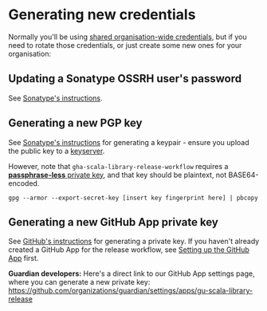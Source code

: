 # Generating new credentials

Normally you'll be using [shared organisation-wide credentials](supplying-credentials.md),
but if you need to rotate those credentials, or just create some new ones for your organisation:

## Updating a Sonatype OSSRH user's password

See [Sonatype's instructions](https://central.sonatype.org/faq/ossrh-password/).

## Generating a new PGP key

See [Sonatype's instructions](https://central.sonatype.org/publish/requirements/gpg/#generating-a-key-pair) for
generating a keypair - ensure you upload the public key to a [keyserver](https://keyserver.ubuntu.com/).

However, note that `gha-scala-library-release-workflow` requires a
[**passphrase-less** private key](https://unix.stackexchange.com/a/550538/46453), and that key
should be plaintext, not BASE64-encoded.

```shell
gpg --armor --export-secret-key [insert key fingerprint here] | pbcopy
```

## Generating a new GitHub App private key

See [GitHub's instructions](https://docs.github.com/en/apps/creating-github-apps/authenticating-with-a-github-app/managing-private-keys-for-github-apps#generating-private-keys) for generating a private key. If you haven't already created a GitHub App for the
release workflow, see [Setting up the GitHub App](github-app.md) first.

**Guardian developers:** Here's a direct link to our GitHub App settings page, where you can generate a new private key:
https://github.com/organizations/guardian/settings/apps/gu-scala-library-release